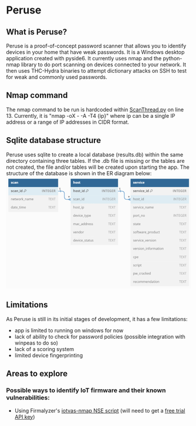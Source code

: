 # Peruse
## What is Peruse?
Peruse is a proof-of-concept password scanner that allows you to identify devices in your home that have weak passwords. It is a Windows desktop application created with pyside6. It currently uses nmap and the python-nmap library to do port scanning on devices connected to your network. It then uses THC-Hydra binaries to attempt dictionary attacks on SSH to test for weak and commonly used passwords.

## Nmap command
The nmap command to be run is hardcoded within [ScanThread.py](https://github.com/0venoven/Peruse/blob/main/src/ScanThread.py) on line 13. Currently, it is "nmap -oX - -A -T4 {ip}" where ip can be a single IP address or a range of IP addresses in CIDR format.

## Sqlite database structure
Peruse uses sqlite to create a local database (results.db) within the same directory containing three tables. If the .db file is missing or the tables are not created, the file and/or tables will be created upon starting the app.
The structure of the database is shown in the ER diagram below:
![ER diagram](er_diagram.png)

## Limitations
As Peruse is still in its initial stages of development, it has a few limitations:
- app is limited to running on windows for now
- lack of ability to check for password policies (possible integration with winpeas to do so)
- lack of a scoring system
- limited device fingerprinting

## Areas to explore
### Possible ways to identify IoT firmware and their known vulnerabilities:
- Using Firmalyzer's [iotvas-nmap NSE script](https://github.com/firmalyzer/iotvas-nmap/blob/master/iotvas.nse) (will need to get a [free trial API key](https://iotvas-api.firmalyzer.com/portal/signup))
